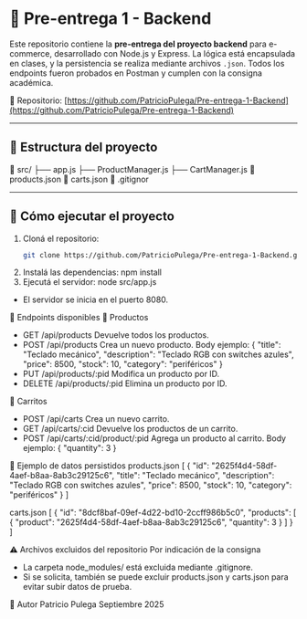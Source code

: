 # 🛒 Pre-entrega 1 - Backend

Este repositorio contiene la **pre-entrega del proyecto backend** para e-commerce, desarrollado con Node.js y Express. La lógica está encapsulada en clases, y la persistencia se realiza mediante archivos `.json`. Todos los endpoints fueron probados en Postman y cumplen con la consigna académica.

🔗 Repositorio: [https://github.com/PatricioPulega/Pre-entrega-1-Backend](https://github.com/PatricioPulega/Pre-entrega-1-Backend)

---

## 📁 Estructura del proyecto

📁 src/ ├── app.js ├── ProductManager.js ├── CartManager.js 📄 products.json 📄 carts.json 📄 .gitignor

---

## 🚀 Cómo ejecutar el proyecto

1. Cloná el repositorio:
   ```bash
   git clone https://github.com/PatricioPulega/Pre-entrega-1-Backend.git
   ```
2. Instalá las dependencias:
   npm install
3. Ejecutá el servidor:
   node src/app.js

- El servidor se inicia en el puerto 8080.

📌 Endpoints disponibles
🔹 Productos

- GET /api/products
  Devuelve todos los productos.
- POST /api/products
  Crea un nuevo producto.
  Body ejemplo:
  {
  "title": "Teclado mecánico",
  "description": "Teclado RGB con switches azules",
  "price": 8500,
  "stock": 10,
  "category": "periféricos"
  }
- PUT /api/products/:pid
  Modifica un producto por ID.
- DELETE /api/products/:pid
  Elimina un producto por ID.

🔹 Carritos

- POST /api/carts
  Crea un nuevo carrito.
- GET /api/carts/:cid
  Devuelve los productos de un carrito.
- POST /api/carts/:cid/product/:pid
  Agrega un producto al carrito.
  Body ejemplo:
  {
  "quantity": 3
  }

📄 Ejemplo de datos persistidos
products.json
[
{
"id": "2625f4d4-58df-4aef-b8aa-8ab3c29125c6",
"title": "Teclado mecánico",
"description": "Teclado RGB con switches azules",
"price": 8500,
"stock": 10,
"category": "periféricos"
}
]

carts.json
[
{
"id": "8dcf8baf-09ef-4d22-bd10-2ccff986b5c0",
"products": [
{
"product": "2625f4d4-58df-4aef-b8aa-8ab3c29125c6",
"quantity": 3
}
]
}
]

⚠️ Archivos excluidos del repositorio
Por indicación de la consigna

- La carpeta node_modules/ está excluida mediante .gitignore.
- Si se solicita, también se puede excluir products.json y carts.json para evitar subir datos de prueba.

📎 Autor
Patricio Pulega
Septiembre 2025
